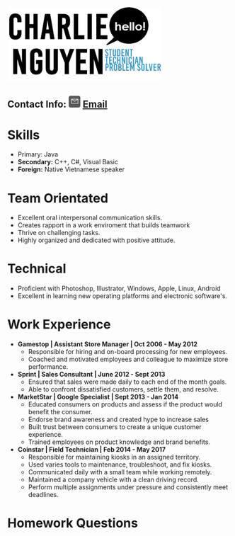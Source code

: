 ![Name Format](name-header.png) 
## Contact Info: ![email-icon](mail-contact-icon.png) [Email](mailto:charliekid19@gmail.com)

# Skills
- Primary: Java
- **Secondary:** C++, C#, Visual Basic
- **Foreign:** Native Vietnamese speaker

# Team Orientated
- Excellent oral interpersonal communication skills.
- Creates rapport in a work enviroment that builds teamwork 
- Thrive on challenging tasks. 
- Highly organized and dedicated with positive attitude.

# Technical
- Proficient with Photoshop, Illustrator, Windows, Apple, Linux, Android 
- Excellent in learning new operating platforms and electronic software's. 

# Work Experience
- **Gamestop | Assistant Store Manager | Oct 2006 - May 2012**
    - Responsible for hiring and on-board processing for new employees. 
    - Coached and motivated employees and colleague to maximize store performance.
- **Sprint | Sales Consultant | June 2012 - Sept 2013**
    - Ensured that sales were made daily to each end of the month goals. 
    - Able to confront dissatisfied customers, settle them, and resolve.
- **MarketStar | Google Specialist | Sept 2013 - Jan 2014**
    - Educated consumers on products and assess if the product would benefit the consumer.
    - Endorse brand awareness and created hype to increase sales
    - Built trust between consumers to create a unique customer experience.
    - Trained employees on product knowledge and brand benefits.
- **Coinstar | Field Technician | Feb 2014 - May 2017**
    - Responsible for maintaining kiosks in an assigned territory. 
    - Used varies tools to maintenance, troubleshoot, and fix kiosks. 
    - Communicated daily with a small team while working remotely.
    - Maintained a company vehicle with a clean driving record.
    - Perform multiple assignments under pressure and consistently meet deadlines.
 
 # Homework Questions
